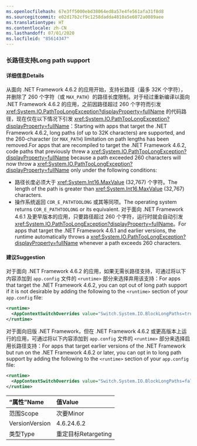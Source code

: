 ```yaml
---
ms.openlocfilehash: 67e3ff5000ebd38064ed8a57e4fe561afa31f8d8
ms.sourcegitcommit: e02d17b2cf9c1258dadda4810a5e6072a0089aee
ms.translationtype: HT
ms.contentlocale: zh-CN
ms.lasthandoff: 07/01/2020
ms.locfileid: "85614347"
---
```

### <a name="long-path-support"></a><span data-ttu-id="dca2e-101">长路径支持</span><span class="sxs-lookup"><span data-stu-id="dca2e-101">Long path support</span></span>

#### <a name="details"></a><span data-ttu-id="dca2e-102">详细信息</span><span class="sxs-lookup"><span data-stu-id="dca2e-102">Details</span></span>

<span data-ttu-id="dca2e-103">从面向 .NET Framework 4.6.2 的应用开始，支持长路径（最多 32K 个字符），并删除了 260 个字符（或 `MAX_PATH`）的路径长度限制。对于经过重新编译以面向 .NET Framework 4.6.2 的应用，之前因路径超过 260 个字符而引发 <xref:System.IO.PathTooLongException?displayProperty=fullName> 的代码路径，现在仅在以下情况下引发 <xref:System.IO.PathTooLongException?displayProperty=fullName>：</span><span class="sxs-lookup"><span data-stu-id="dca2e-103">Starting with apps that target the .NET Framework 4.6.2, long paths (of up to 32K characters) are supported, and the 260-character (or `MAX_PATH`) limitation on path lengths has been removed.For apps that are recompiled to target the .NET Framework 4.6.2, code paths that previously threw a <xref:System.IO.PathTooLongException?displayProperty=fullName> because a path exceeded 260 characters will now throw a <xref:System.IO.PathTooLongException?displayProperty=fullName> only under the following conditions:</span></span>

- <span data-ttu-id="dca2e-104">路径长度必须大于 <xref:System.Int16.MaxValue> (32,767) 个字符。</span><span class="sxs-lookup"><span data-stu-id="dca2e-104">The length of the path is greater than <xref:System.Int16.MaxValue> (32,767) characters.</span></span>
- <span data-ttu-id="dca2e-105">操作系统返回 `COR_E_PATHTOOLONG` 或其等同项。</span><span class="sxs-lookup"><span data-stu-id="dca2e-105">The operating system returns `COR_E_PATHTOOLONG` or its equivalent.</span></span>
<span data-ttu-id="dca2e-106">对于面向 .NET Framework 4.6.1 及更早版本的应用，只要路径超过 260 个字符，运行时就会自动引发 <xref:System.IO.PathTooLongException?displayProperty=fullName>。</span><span class="sxs-lookup"><span data-stu-id="dca2e-106">For apps that target the .NET Framework 4.6.1 and earlier versions, the runtime automatically throws a <xref:System.IO.PathTooLongException?displayProperty=fullName> whenever a path exceeds 260 characters.</span></span>

#### <a name="suggestion"></a><span data-ttu-id="dca2e-107">建议</span><span class="sxs-lookup"><span data-stu-id="dca2e-107">Suggestion</span></span>

<span data-ttu-id="dca2e-108">对于面向 .NET Framework 4.6.2 的应用，如果无需长路径支持，可通过将以下内容添加到 `app.config` 文件的 `<runtime>` 部分来选择弃用该支持：</span><span class="sxs-lookup"><span data-stu-id="dca2e-108">For apps that target the .NET Framework 4.6.2, you can opt out of long path support if it is not desirable by adding the following to the `<runtime>` section of your `app.config` file:</span></span>

```xml
<runtime>
  <AppContextSwitchOverrides value="Switch.System.IO.BlockLongPaths=true" />
</runtime>
```

<span data-ttu-id="dca2e-109">对于面向旧版 .NET Framework，但在 .NET Framework 4.6.2 或更高版本上运行的应用，可通过将以下内容添加到 `app.config` 文件的 `<runtime>` 部分来选择启用长路径支持：</span><span class="sxs-lookup"><span data-stu-id="dca2e-109">For apps that target earlier versions of the .NET Framework but run on the .NET Framework 4.6.2 or later, you can opt in to long path support by adding the following to the `<runtime>` section of your `app.config` file:</span></span>

```xml
<runtime>
  <AppContextSwitchOverrides value="Switch.System.IO.BlockLongPaths=false" />
</runtime>
```

| <span data-ttu-id="dca2e-110">“属性”</span><span class="sxs-lookup"><span data-stu-id="dca2e-110">Name</span></span>    | <span data-ttu-id="dca2e-111">值</span><span class="sxs-lookup"><span data-stu-id="dca2e-111">Value</span></span>       |
|:--------|:------------|
| <span data-ttu-id="dca2e-112">范围</span><span class="sxs-lookup"><span data-stu-id="dca2e-112">Scope</span></span>   | <span data-ttu-id="dca2e-113">次要</span><span class="sxs-lookup"><span data-stu-id="dca2e-113">Minor</span></span>       |
| <span data-ttu-id="dca2e-114">Version</span><span class="sxs-lookup"><span data-stu-id="dca2e-114">Version</span></span> | <span data-ttu-id="dca2e-115">4.6.2</span><span class="sxs-lookup"><span data-stu-id="dca2e-115">4.6.2</span></span>       |
| <span data-ttu-id="dca2e-116">类型</span><span class="sxs-lookup"><span data-stu-id="dca2e-116">Type</span></span>    | <span data-ttu-id="dca2e-117">重定目标</span><span class="sxs-lookup"><span data-stu-id="dca2e-117">Retargeting</span></span> |
